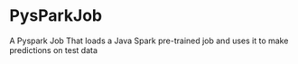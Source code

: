# PysParkJob
A Pyspark Job That loads a Java Spark pre-trained job and uses it to make predictions on test data
